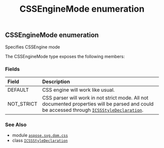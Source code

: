 ﻿---
title: CSSEngineMode enumeration
second_title: Aspose.SVG for Python via .NET API References
description: 
type: docs
weight: 340
url: /python-net/aspose.svg.dom.css/cssenginemode/
is_root: false
---

## CSSEngineMode enumeration

Specifies CSSEngine mode



The CSSEngineMode type exposes the following members:

### Fields
| Field | Description |
| :- | :- |
| DEFAULT | CSS engine will work like usual. |
| NOT_STRICT | CSS parser will work in not strict mode. All not documented properties will be parsed and could be accessed through [`ICSSStyleDeclaration`](/svg/python-net/aspose.svg.dom.css/icssstyledeclaration). |



### See Also
* module [`aspose.svg.dom.css`](..)
* class [`ICSSStyleDeclaration`](/svg/python-net/aspose.svg.dom.css/icssstyledeclaration)
